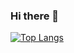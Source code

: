 ### Hi there 👋
[![Top Langs](https://github-readme-stats.vercel.app/api/top-langs/?username=WelsonDev&layout=compact&*.sql-linguist-detectable=true&theme=dracula)](https://github.com/WelsonDev/github-readme-stats)

<!--
[![willianrod's wakatime stats](https://github-readme-stats.vercel.app/api/wakatime?username=WelsonDev)](https://github.com/WelsonDev/github-readme-stats&theme=dracula)
-->

<!--
**WelsonDev/WelsonDev** is a ✨ _special_ ✨ repository because its `README.md` (this file) appears on your GitHub profile.

Here are some ideas to get you started:

- 🔭 I’m currently working on ...
- 🌱 I’m currently learning ...
- 👯 I’m looking to collaborate on ...
- 🤔 I’m looking for help with ...
- 💬 Ask me about ...
- 📫 How to reach me: ...
- 😄 Pronouns: ...
- ⚡ Fun fact: ...
-->


